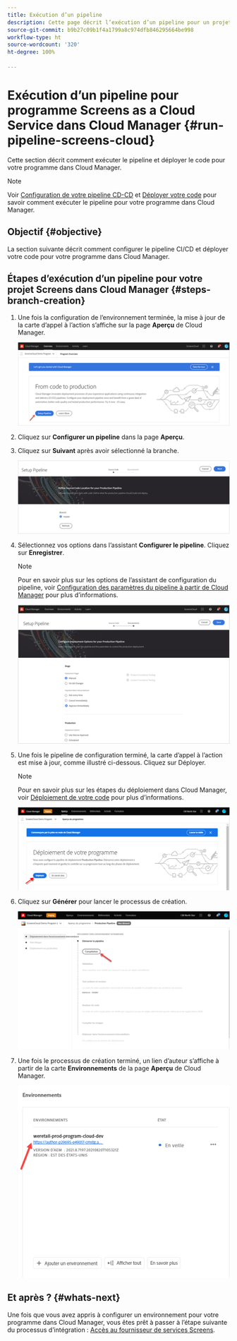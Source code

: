```yaml
---
title: Exécution d’un pipeline
description: Cette page décrit l’exécution d’un pipeline pour un projet Screens as a Cloud Service dans Cloud Manager.
source-git-commit: b9b27c09b1f4a1799a8c974dfb846295664be998
workflow-type: ht
source-wordcount: '320'
ht-degree: 100%

---
```



# Exécution d’un pipeline pour programme Screens as a Cloud Service dans Cloud Manager {#run-pipeline-screens-cloud}

Cette section décrit comment exécuter le pipeline et déployer le code pour votre programme dans Cloud Manager.

>[!NOTE]
>Voir [Configuration de votre pipeline CD-CD](https://experienceleague.adobe.com/docs/experience-manager-cloud-service/implementing/using-cloud-manager/configure-pipeline.html?lang=fr) et [Déployer votre code](https://experienceleague.adobe.com/docs/experience-manager-cloud-service/implementing/using-cloud-manager/deploy-code.html?lang=fr) pour savoir comment exécuter le pipeline pour votre programme dans Cloud Manager.

## Objectif {#objective}

La section suivante décrit comment configurer le pipeline CI/CD et déployer votre code pour votre programme dans Cloud Manager.

## Étapes d’exécution d’un pipeline pour votre projet Screens dans Cloud Manager {#steps-branch-creation}

1. Une fois la configuration de l’environnement terminée, la mise à jour de la carte d’appel à l’action s’affiche sur la page **Aperçu** de Cloud Manager.

   ![image](/help/screens-cloud/assets/onboarding/add-environ3.png)

1. Cliquez sur **Configurer un pipeline** dans la page **Aperçu**.

1. Cliquez sur **Suivant** après avoir sélectionné la branche.

   ![image](/help/screens-cloud/assets/onboarding/run-pipeline1.png)

1. Sélectionnez vos options dans l’assistant **Configurer le pipeline**. Cliquez sur **Enregistrer**.

   >[!NOTE]
   >Pour en savoir plus sur les options de l’assistant de configuration du pipeline, voir [Configuration des paramètres du pipeline à partir de Cloud Manager](https://experienceleague.adobe.com/docs/experience-manager-cloud-service/implementing/using-cloud-manager/configure-pipeline.html?lang=fr) pour plus d’informations.

   ![image](/help/screens-cloud/assets/onboarding/run-pipeline2-a.png)

1. Une fois le pipeline de configuration terminé, la carte d’appel à l’action est mise à jour, comme illustré ci-dessous. Cliquez sur Déployer.

   >[!NOTE]
   >Pour en savoir plus sur les étapes du déploiement dans Cloud Manager, voir [Déploiement de votre code](https://experienceleague.adobe.com/docs/experience-manager-cloud-service/implementing/using-cloud-manager/deploy-code.html?lang=fr) pour plus d’informations.

   ![image](/help/screens-cloud/assets/onboarding/run-pipeline3.png)

1. Cliquez sur **Générer** pour lancer le processus de création.

   ![image](/help/screens-cloud/assets/onboarding/run-pipeline4.png)

1. Une fois le processus de création terminé, un lien d’auteur s’affiche à partir de la carte **Environnements** de la page **Aperçu** de Cloud Manager.

   ![image](/help/screens-cloud/assets/onboarding/run-pipeline5.png)

## Et après ? {#whats-next}

Une fois que vous avez appris à configurer un environnement pour votre programme dans Cloud Manager, vous êtes prêt à passer à l’étape suivante du processus d’intégration : [Accès au fournisseur de services Screens](/help/screens-cloud/configuring/navigating-to-screens-services-provider.md).